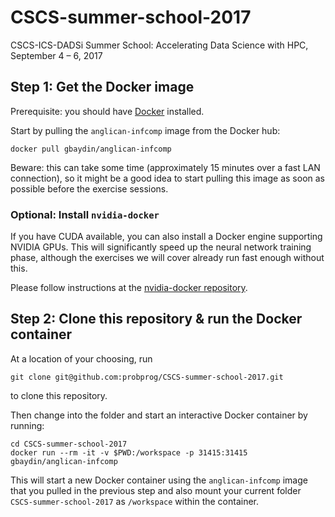 # CSCS-summer-school-2017
CSCS-ICS-DADSi Summer School: Accelerating Data Science with HPC, September 4 – 6, 2017

## Step 1: Get the Docker image

Prerequisite: you should have [Docker](https://www.docker.com/) installed.

Start by pulling the `anglican-infcomp` image from the Docker hub:

```
docker pull gbaydin/anglican-infcomp
```

Beware: this can take some time (approximately 15 minutes over a fast LAN connection), so it might be a good idea to start pulling this image as soon as possible before the exercise sessions.


### Optional: Install `nvidia-docker`

If you have CUDA available, you can also install a Docker engine supporting NVIDIA GPUs. This will significantly speed up the neural network training phase, although the exercises we will cover already run fast enough without this.

Please follow instructions at the [nvidia-docker repository](https://github.com/NVIDIA/nvidia-docker).

## Step 2: Clone this repository & run the Docker container

At a location of your choosing, run 

```
git clone git@github.com:probprog/CSCS-summer-school-2017.git
```

to clone this repository.

Then change into the folder and start an interactive Docker container by running:

```
cd CSCS-summer-school-2017
docker run --rm -it -v $PWD:/workspace -p 31415:31415 gbaydin/anglican-infcomp
```

This will start a new Docker container using the `anglican-infcomp` image that you pulled in the previous step and also mount your current folder `CSCS-summer-school-2017` as `/workspace` within the container.
